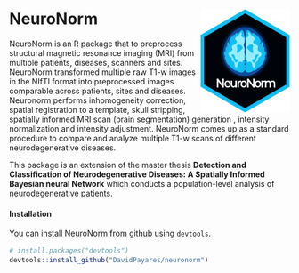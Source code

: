 
# NeuroNorm <img src="neuro_sticker.png" align="right" width="160" />

NeuroNorm is an R package that to preprocess structural magnetic resonance imaging (MRI) from multiple patients, diseases, scanners and sites. NeuroNorm transformed multiple raw T1-w images in the NIfTI format into preprocessed images comparable across patients, sites and diseases. Neuronorm performs inhomogeneity correction, spatial registration to a template, skull stripping, spatially informed MRI scan (brain segmentation) generation , intensity normalization and intensity adjustment. NeuroNorm comes up as a standard procedure to compare and analyze multiple T1-w scans of different neurodegenerative diseases. 

This package is an extension of the master thesis **Detection and Classification of Neurodegenerative Diseases: A Spatially Informed Bayesian neural Network** which conducts a population-level analysis of neurodegenerative patients.

#### Installation

You can install NeuroNorm from github using `devtools`.

``` r
# install.packages("devtools")
devtools::install_github("DavidPayares/neuronorm")
```


